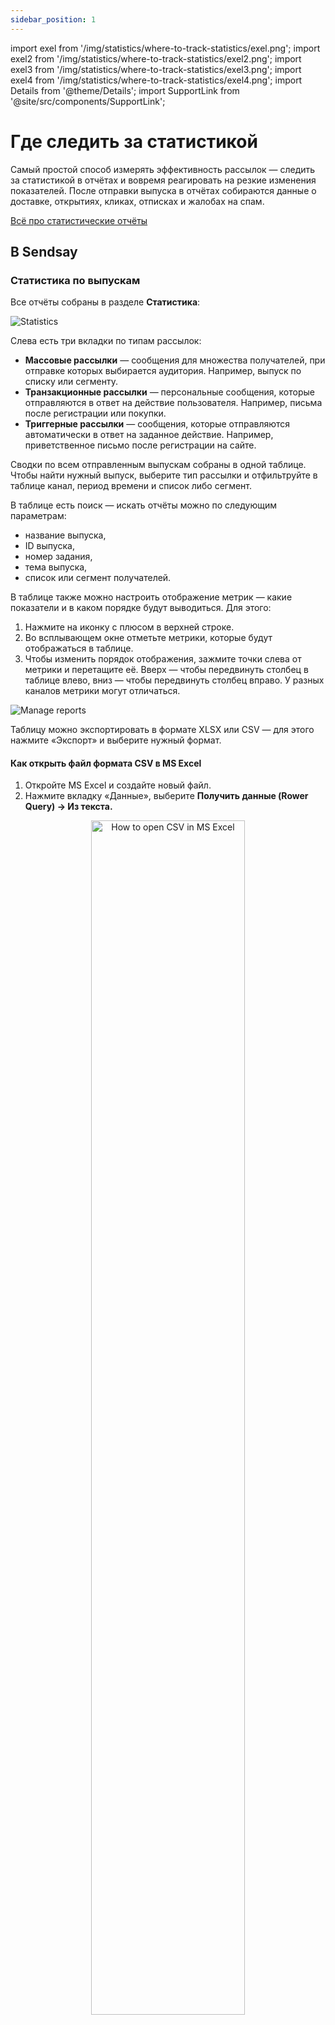 ```yaml
---
sidebar_position: 1
---
```


import exel from '/img/statistics/where-to-track-statistics/exel.png';
import exel2 from '/img/statistics/where-to-track-statistics/exel2.png';
import exel3 from '/img/statistics/where-to-track-statistics/exel3.png';
import exel4 from '/img/statistics/where-to-track-statistics/exel4.png';
import Details from '@theme/Details';
import SupportLink from '@site/src/components/SupportLink';

# Где следить за статистикой

Самый простой способ измерять эффективность рассылок — следить за статистикой в отчётах и вовремя реагировать на резкие изменения показателей. После отправки выпуска в отчётах собираются данные о доставке, открытиях, кликах, отписках и жалобах на спам.

[Всё про статистические отчёты](https://docs.sendsay.ru/statistics/all-about-campaign-reports)

## В Sendsay

### Статистика по выпускам

Все отчёты собраны в разделе **Статистика**:

![Statistics](/img/statistics/where-to-track-statistics/statistics.png)

Слева есть три вкладки по типам рассылок:

- **Массовые рассылки** — сообщения для множества получателей, при отправке которых выбирается аудитория. Например, выпуск по списку или сегменту.
- **Транзакционные рассылки** — персональные сообщения, которые отправляются в ответ на действие пользователя. Например, письма после регистрации или покупки.
- **Триггерные рассылки** — сообщения, которые отправляются автоматически в ответ на заданное действие. Например, приветственное письмо после регистрации на сайте.

Сводки по всем отправленным выпускам собраны в одной таблице. Чтобы найти нужный выпуск, выберите тип рассылки и отфильтруйте в таблице канал, период времени и список либо сегмент.

В таблице есть поиск — искать отчёты можно по следующим параметрам:

- название выпуска,
- ID выпуска,
- номер задания,
- тема выпуска,
- список или сегмент получателей.

В таблице также можно настроить отображение метрик — какие показатели и в каком порядке будут выводиться. Для этого:

1. Нажмите на иконку с плюсом в верхней строке.
2. Во всплывающем окне отметьте метрики, которые будут отображаться в таблице.
3. Чтобы изменить порядок отображения, зажмите точки слева от метрики и перетащите её. Вверх — чтобы передвинуть столбец в таблице влево, вниз — чтобы передвинуть столбец вправо. У разных каналов метрики могут отличаться.

![Manage reports](/img/statistics\where-to-track-statistics/manage-reports.gif)

Таблицу можно экспортировать в формате XLSX или CSV — для этого нажмите «Экспорт» и выберите нужный формат.

#### Как открыть файл формата CSV в MS Excel

1. Откройте MS Excel и создайте новый файл.
2. Нажмите вкладку «Данные», выберите **Получить данные (Rower Query) → Из текста.**

<p align="center">
  <img width="70%" src={exel} alt="How to open CSV in MS Excel" />
</p>
  
Выберите нужный файл в формате CSV и нажмите «Получить данные».

3. В **Мастере текстов** выберите опцию **C разделителями** и укажите формат файла **Unicode (UTF-8)**. Нажмите «Далее».

<p align="center">
  <img width="80%" src={exel2} alt="Text Wizard" />
</p>
  
4. На втором шаге в качестве символа разделителя укажите запятую. Нажмите «Готово».

<p align="center">
  <img width="80%" src={exel3} alt="Text Wizard" />
</p>

5. Выберите, куда импортировать данные — в текущий лист или в новый. Если выбираете текущий лист, укажите адрес ячейки, с которой начнётся содержимое. Если выбираете новый лист, указывать ячейку не нужно. Нажмите «Импорт».

<p align="center">
  <img width="60%" src={exel4} alt="Text Wizard" />
</p>

### Статистика по показателям за период времени

В [предыдущем интерфейсе](https://sendsay.ru/account/#dashboard) тоже есть отчёты — они находятся в разделе **Статистика → Отчёты**. Здесь можно смотреть статистику не только по выпускам, но и по показателям. Для этого:

1. Выберите нужную метрику в левом столбце.
2. Нажмите на иконку календаря под строкой поиска.
3. Укажите период времени — сервис представит данные в виде таблицы или графика.

Для примера запросим динамику доставок с сентября по октябрь 2023 года:

![Statistics dynamics](/img/statistics\where-to-track-statistics/statistics-dynamics.gif)

### Кастомные отчёты через API

Вы можете сами указать, какие метрики должны быть в отчёте и как часто нужно отправлять вам статистику. В отчётах можно настроить любую конфигурацию: например, выводить данные по списку, сегменту или даже конкретному адресу; или собирать информацию по всем email-выпускам за любой месяц любого года или даже за всё время работы вашего аккаунта. Также в отчёт можно включать показатели, которые не отображаются в статистике в интерфейсе — например, анкетные данные подписчиков.

Это можно сделать с помощью универсальной статистики — так называется API-запрос `stat.uni`. Про него у нас есть отдельная статья:

[Базовые представления о получении статистики через stat.uni](https://docs.sendsay.ru/sendsay-api/basic-stat-uni)

Если вы хотите регулярно получать отчёты, можно создать действие по расписанию и автоматизировать API-запрос. Для этого перейдите в раздел **Система → Действия по расписанию**. В типе (слева от кнопки «Создать») вместо «Выпуск по расписанию» выберите «API-запрос» и нажмите «Создать». Затем:

1. Введите название автоматизации.
2. Настройте расписание, когда вы хотите получать отчёты.
3. Вставьте запрос.
4. Нажмите «Сохранить и активировать».

## В других сервисах

### Постмастеры (для email-рассылок)

**Постмастеры** — это сервисы по сбору статистики, предоставляемые почтовыми провайдерами, например, такие как [Постмастер Mail.ru](https://postmaster.mail.ru/) и [Postmaster Tools Google](https://gmail.com/postmaster/).

Постмастеры собирают статистику по рассылкам в рамках адресов своей почтовой службы и помогают отслеживать данные об отправленных письмах и репутации отправителя.

<Details summary='Что такое репутация отправителя'>

**Репутация отправителя** — это оценка, которую отправитель получает от почтовых провайдеров на основании проводимых email-рассылок.

Репутация нарабатывается со временем и складывается из множества параметров, таких как частота и объём отправок, количество невалидных адресов в базе, количество жалоб на спам, отклонённые доставки, качество контента в письме, вовлечённость аудитории. Например, если несколько месяцев рассылку отправляли на 5000 адресов, а затем резко отправили на 30 000, провайдер может посчитать такие действия подозрительными.

Чем больше качественных отправок — тем лучше для репутации отправителя, а значит, письма с большей вероятностью попадут в папку «Входящие», а не в «Спам».

Провайдеры на своей стороне собирают статистику как по IP-адресам отправителя, так и по домену отправителя, формируя **репутацию IP-адреса** и **репутацию домена**.

**Репутация IP-адреса** оценивает надёжность сервера, с которого отправляются рассылки. Она зависит от действий всех отправителей, которые пользуются общим IP-адресом.

:::tip Важно
За дополнительную плату предоставляем от двух выделенных IP-адресов — так вы будете уверены, что репутация чистая и зависит только от вас. Если хотите подключить выделенный IP-адрес, <SupportLink>напишите в чат поддержки</SupportLink>.
:::

[Как прогреть новый IP-адрес](https://docs.sendsay.ru/email-campaigns/settings/warming-up-IP-address)

**Репутация домена** оценивает надёжность домена, с которого отправляются письма. Отправка рассылок с IP-адреса с низкой репутацией может негативно повлиять на репутацию домена отправителя. Это правило работает и в обратную сторону, когда репутация домена влияет на репутацию IP-адреса.

:::tip Важно
Использование платформы Sendsay не может гарантировать, что репутация отправителя по умолчанию будет высокой. Чтобы письма не попадали в спам, соблюдайте рекомендации почтовых провайдеров:

- [Правила рассылок от Mail.ru](https://help.mail.ru/postmaster/mailing_rules 'https://help.mail.ru/postmaster/mailing_rules')
- [Руководство для отправителей писем от Google](https://support.google.com/a/answer/81126?sjid=1799111334656965195-EU&visit_id=638452300588611171-1964407522&rd=1 'https://support.google.com/a/answer/81126?sjid=1799111334656965195-EU&visit_id=638452300588611171-1964407522&rd=1')
  :::

</Details>

Перед началом работы в постмастерах нужно подключить домен к Sendsay и настроить DKIM-подпись. Так почтовые сервисы смогут определить, что письма действительно были отправлены с вашего домена через сервис рассылок.

[Как подключить домен к Sendsay](https://docs.sendsay.ru/email-campaigns/settings/how-to-connect-domain)

Единого критерия оценки качества рассылок нет. Почтовый провайдер самостоятельно определяет важность факторов, которые влияют на доставляемость писем и репутацию отправителя, и ведёт статистику с помощью собственных инструментов.

#### Какую статистику можно смотреть в постмастерах

[Постмастер Mail.ru](https://postmaster.mail.ru/) позволяет отслеживать статистику по домену и типам писем. Основные показатели находятся в разделе «Статистика»:

- Письма — общее количество писем, отправленных на Mail.ru, за выбранный период.
- Жалобы — показывает, сколько писем пользователи отправили в «Спам».
- Репутация — средний процент жалоб за последние 30 дней.
- Тенденция — показывает, насколько увеличился или уменьшился процент жалоб за последние 7 дней по отношению к проценту жалоб за последние 30 дней.
- Доставлено — процентное соотношение писем по типам «доставлено», «возможно спам», «точно спам».

[Postmaster Tools](https://gmail.com/postmaster/) позволяет анализировать показатели репутации отдельно по домену и IP-адресам отправителя:

- SpamRate, или Доля попаданий в спам — процент писем, которые получатели оценили как спам.
- Репутация IP-адреса, Репутация домена — показывают, как изменяется репутация IP-адресов и доменов, с которых вы отправляете рассылки.
- Feedback loop — показывает уровень попадания в спам.
- Сбои доставки — показывает процент отклонённых или недоставленных сообщений.

:::tip Важно
Некоторые показатели в посмастерах могут отличаться от статистики в личном кабинете Sendsay. Это связано с разными методами подсчёта данных каждым отдельным сервисом, и тем самым разной логикой отображения статистики по рассылкам.
:::

### Сервисы аналитики Google Analytics и Яндекс.Метрика

Сервисы [Google Analytics](https://www.google.com/analytics/) и [Яндекс.Метрика](https://metrika.yandex.ru/) помогают проследить за действиями подписчиков, которые перешли из письма на сайт. Для этого при создании рассылки вам нужно прикрепить к ссылкам в письме UTM-метки — это специальные «хвосты», которые нужны, чтобы отследить источник трафика.

[Как добавить UTM-метки к ссылкам в письме](https://docs.sendsay.ru/email-campaigns/settings/how-to-add-utm)

В результате вы сможете проанализировать эффективность своих маркетинговых кампаний:

- сколько посещений, заказов или регистраций принесли отдельно рассылка, соцсети и таргетинговая реклама,
- куда в письме кликают чаще: например, на кнопку или на баннер.

**Читайте также:** <br/>
[Статистика сценариев](https://docs.sendsay.ru/automations/automation-with-workflows/statistics)<br/>
[Статистика в модуле «Sendsay Продажи»](https://docs.sendsay.ru/ecom/ecom-statistics)
